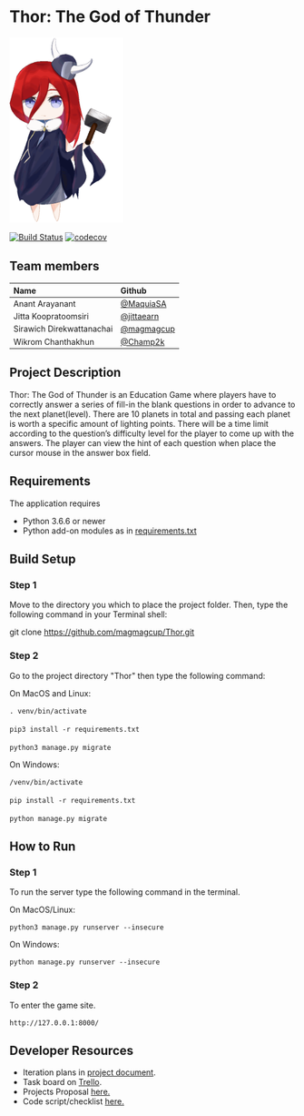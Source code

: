 # Thor: The God of Thunder  

<img width="200px" height="auto" src="static/game/icon.gif">

[![Build Status](https://travis-ci.com/magmagcup/Thor.svg?branch=develop)](https://travis-ci.com/magmagcup/Thor)
[![codecov](https://codecov.io/gh/magmagcup/thor/branch/develop/graph/badge.svg)](https://codecov.io/gh/magmagcup/thor) 

## Team members

| Name | Github
|:--|:--
|Anant Arayanant| [@MaquiaSA](https://github.com/MaquiaSA)
|Jitta Koopratoomsiri| [@jittaearn](https://github.com/jittaearn)
|Sirawich Direkwattanachai|[@magmagcup](https://github.com/magmagcup)
|Wikrom Chanthakhun|[@Champ2k](https://github.com/Champ2k)

## Project Description

Thor: The God of Thunder is an Education Game where players have to correctly answer a series of fill-in the blank questions in order to advance to the next planet(level). There are 10 planets in total and passing each planet is worth a specific amount of lighting points. There will be a time limit according to the question’s difficulty level for the player to come up with the answers. The player can view the hint of each question when place the cursor mouse in the answer box field.

## Requirements

The application requires

* Python 3.6.6 or newer
* Python add-on modules as in [requirements.txt](requirements.txt)

## Build Setup

### Step 1

Move to the directory you which to place the project folder. Then, type the following command in your Terminal shell:

git clone https://github.com/magmagcup/Thor.git

### Step 2

Go to the project directory "Thor" then type the following command:

On MacOS and Linux:

    . venv/bin/activate

    pip3 install -r requirements.txt

    python3 manage.py migrate

On Windows:

    /venv/bin/activate

    pip install -r requirements.txt

    python manage.py migrate

## How to Run

### Step 1

To run the server type the following command in the terminal.

On MacOS/Linux:

    python3 manage.py runserver --insecure

On Windows:

    python manage.py runserver --insecure

### Step 2

To enter the game site.

    http://127.0.0.1:8000/

## Developer Resources

* Iteration plans  in [project document](https://docs.google.com/document/d/1Q2PZyZD6GGjra6n8zBE4ohgaDXcAb8P__CwaxpWwbAs/edit#).  
* Task board  on [Trello](https://trello.com/b/5H0LhPUD/isp-series).
* Projects Proposal [here.](https://docs.google.com/document/d/1u56cPcZAjH7Zpv4XZvvtxiRkJ0TOCDOyWOA9pr01ESA/edit?usp=sharing)
* Code script/checklist [here.](https://docs.google.com/document/d/1rB76lxvoa3AoQ6cktqVeokeiMgrl03sMlR67-B2g_XM/edit?usp=sharing)